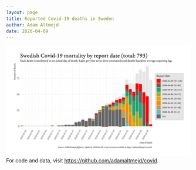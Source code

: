 ```yaml
---
layout: page
title: Reported Covid-19 deaths in Sweden
author: Adam Altmejd
date: 2020-04-09
---
```


![Graph of Swedish Covid-19 deaths with reporting delay.](deaths_lag_sweden_2020-04-09.png "Reporting delay in Swedish covid-19 deaths.")
For code and data, visit <https://github.com/adamaltmejd/covid>.

